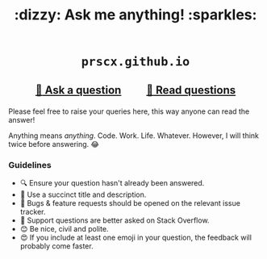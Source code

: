 <h1 align="center">
 :dizzy: Ask me anything! :sparkles:<br><br>

    prscx.github.io
</h1>


<h2 align="center">

 <a href="https://github.com/prscX/prscX.github.io/issues/new">:speech_balloon: Ask a question</a> &nbsp;&nbsp;&nbsp;&nbsp;&nbsp;&nbsp;&nbsp;&nbsp; <a href="https://github.com/prscX/prscX.github.io/issues/">:book: Read questions</a>

</h2>

Please feel free to raise your queries here, this way anyone can read the answer!

Anything means *anything*. Code. Work. Life. Whatever.
However, I will think twice before answering. :joy:

### Guidelines

 - :mag: Ensure your question hasn't already been answered.
 - :memo: Use a succinct title and description.
 - :bug: Bugs & feature requests should be opened on the relevant issue tracker.
 - :signal_strength: Support questions are better asked on Stack Overflow.
 - :blush: Be nice, civil and polite.
 - :heart_eyes: If you include at least one emoji in your question, the feedback will probably come faster.
